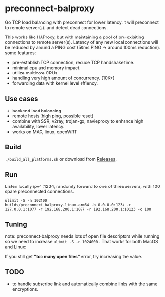 # preconnect-balproxy
Go TCP load balancing with preconnect for lower latency. it will preconnect to remote server(s). and detect dead connections.

This works like HAProxy, but with maintaining a pool of pre-exisiting connections to remote server(s). Latency of any new local connections will be reduced by around a PING cost (50ms PING -> around 100ms reduction). some features:

* pre-establish TCP connection, reduce TCP handshake time.
* minimal cpu and memory impact.
* utilize multicore CPUs.
* handling very high amount of concurrency. (10K+)
* forwarding data with kernel level effiency.

## Use cases
* backend load balancing
* remote hosts (high ping, possible reset)
* combine with SSR, v2ray, trojan-go, navieproxy to enhance high availability, lower latency. 
* works on MAC, linux, openWRT

## Build
```./build_all_platforms.sh``` 
or download from [Releases](https://github.com/c2h2/preconnect-balproxy/releases).

## Run
Listen locally ipv4 :1234, randomly forward to one of three servers, with 100 spare preconnected connections.

```shell
ulimit -S -n 102400
builds/preconnect_balproxy-linux-arm64 -b 0.0.0.0:1234 -r 127.0.0.1:1077 -r 192.168.200.1:1077 -r 192.168.200.1:10123 -c 100
```

## Tuning
note: preconnect-balproxy needs lots of open file descriptors while running so we need to increase ```ulimit -S -n 1024000``` . That works for both MacOS and Linux: 

If you still get **"too many open files"** error, try increasing the value.

## TODO
* to handle subscribe link and automatically combine links with the same encryptions.
